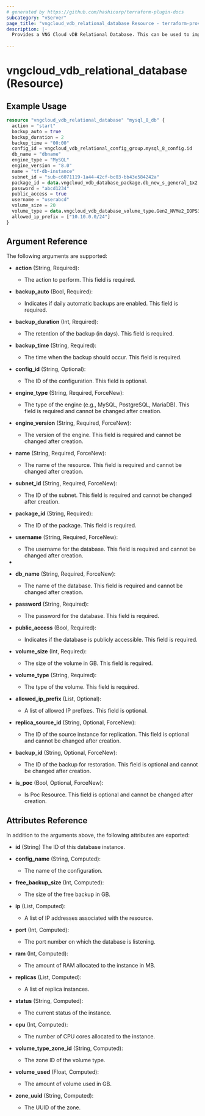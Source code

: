 ```yaml
---
# generated by https://github.com/hashicorp/terraform-plugin-docs
subcategory: "vServer"
page_title: "vngcloud_vdb_relational_database Resource - terraform-provider-vngcloud"
description: |-
  Provides a VNG Cloud vDB Relational Database. This can be used to import, create, modify, and delete.
  
---
```


# vngcloud_vdb_relational_database (Resource)



## Example Usage

```terraform
resource "vngcloud_vdb_relational_database" "mysql_8_db" {
  action = "start"
  backup_auto = true
  backup_duration = 2
  backup_time = "00:00"
  config_id = vngcloud_vdb_relational_config_group.mysql_8_config.id
  db_name = "dbname"
  engine_type = "MySQL"
  engine_version = "8.0"
  name = "tf-db-instance"
  subnet_id = "sub-c6071119-1a44-42cf-bc03-bb43e584242a"
  package_id = data.vngcloud_vdb_database_package.db_new_s_general_1x2.id
  password = "abcd1234"
  public_access = true
  username = "userabcd"
  volume_size = 20
  volume_type = data.vngcloud_vdb_database_volume_type.Gen2_NVMe2_IOPS3000.id
  allowed_ip_prefix = ["10.10.0.0/24"]
}
```

## Argument Reference

The following arguments are supported:

- **action** (String, Required):
    - The action to perform. This field is required.

- **backup_auto** (Bool, Required):
    - Indicates if daily automatic backups are enabled. This field is required.

- **backup_duration** (Int, Required):
    - The retention of the backup (in days). This field is required.

- **backup_time** (String, Required):
    - The time when the backup should occur. This field is required.

- **config_id** (String, Optional):
    - The ID of the configuration. This field is optional.

- **engine_type** (String, Required, ForceNew):
    - The type of the engine (e.g., MySQL, PostgreSQL, MariaDB). This field is required and cannot be changed after creation.

- **engine_version** (String, Required, ForceNew):
    - The version of the engine. This field is required and cannot be changed after creation.

- **name** (String, Required, ForceNew):
    - The name of the resource. This field is required and cannot be changed after creation.

- **subnet_id** (String, Required, ForceNew):
    - The ID of the subnet. This field is required and cannot be changed after creation.

- **package_id** (String, Required):
    - The ID of the package. This field is required.

- **username** (String, Required, ForceNew):
    - The username for the database. This field is required and cannot be changed after creation.
- 
- **db_name** (String, Required, ForceNew):
    - The name of the database. This field is required and cannot be changed after creation.

- **password** (String, Required):
    - The password for the database. This field is required.

- **public_access** (Bool, Required):
    - Indicates if the database is publicly accessible. This field is required.

- **volume_size** (Int, Required):
    - The size of the volume in GB. This field is required.

- **volume_type** (String, Required):
    - The type of the volume. This field is required.

- **allowed_ip_prefix** (List, Optional):
    - A list of allowed IP prefixes. This field is optional.

- **replica_source_id** (String, Optional, ForceNew):
    - The ID of the source instance for replication. This field is optional and cannot be changed after creation.

- **backup_id** (String, Optional, ForceNew):
    - The ID of the backup for restoration. This field is optional and cannot be changed after creation.

- **is_poc** (Bool, Optional, ForceNew):
    - Is Poc Resource. This field is optional and cannot be changed after creation.

## Attributes Reference

In addition to the arguments above, the following attributes are exported:
- **id** (String) The ID of this database instance.

- **config_name** (String, Computed):
    - The name of the configuration.

- **free_backup_size** (Int, Computed):
    - The size of the free backup in GB.

- **ip** (List, Computed):
    - A list of IP addresses associated with the resource.

- **port** (Int, Computed):
    - The port number on which the database is listening.

- **ram** (Int, Computed):
    - The amount of RAM allocated to the instance in MB.

- **replicas** (List, Computed):
    - A list of replica instances.

- **status** (String, Computed):
    - The current status of the instance.

- **cpu** (Int, Computed):
    - The number of CPU cores allocated to the instance.

- **volume_type_zone_id** (String, Computed):
    - The zone ID of the volume type.

- **volume_used** (Float, Computed):
    - The amount of volume used in GB.

- **zone_uuid** (String, Computed):
    - The UUID of the zone.
